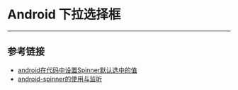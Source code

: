 # Android 下拉选择框
***

## 参考链接
- [android在代码中设置Spinner默认选中的值](https://blog.csdn.net/u014737138/article/details/49495847)
- [android-spinner的使用与监听](https://blog.csdn.net/qq_39326574/article/details/96174251)